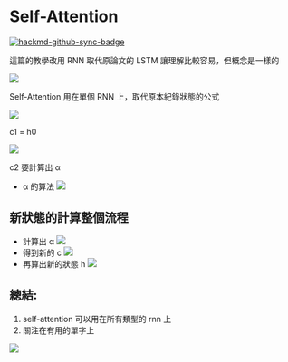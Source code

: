 # Self-Attention

[![hackmd-github-sync-badge](https://hackmd.io/dyYn7HXTTzSrX_6Mn4pHRw/badge)](https://hackmd.io/dyYn7HXTTzSrX_6Mn4pHRw)

這篇的教學改用 RNN 取代原論文的 LSTM 讓理解比較容易，但概念是一樣的

![](https://i.imgur.com/QCJDf3O.png)

Self-Attention 用在單個 RNN 上，取代原本紀錄狀態的公式

![](https://i.imgur.com/lUF4udD.png)

c1 = h0

![](https://i.imgur.com/8UfSAoP.png)

c2 要計算出 α

* α 的算法
![](https://i.imgur.com/w5byHrQ.png)

## 新狀態的計算整個流程

- 計算出 α
![](https://i.imgur.com/JjiwUoj.png)
- 得到新的 c
![](https://i.imgur.com/hH9G47Z.png)
- 再算出新的狀態 h
![](https://i.imgur.com/yqRvMCB.png)


## 總結:

1. self-attention 可以用在所有類型的 rnn 上
2. 關注在有用的單字上

![](https://i.imgur.com/i7t3wsy.png)
